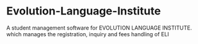 # Evolution-Language-Institute
A student management software for EVOLUTION LANGUAGE INSTITUTE. which manages the registration, inquiry and fees handling of ELI
